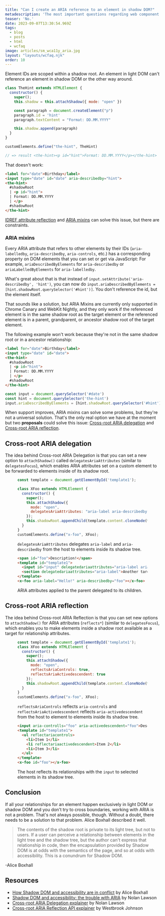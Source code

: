```yaml
---
title: "Can I create an ARIA reference to an element in shadow DOM?"
metadescription: 'The most important questions regarding web component accessibility'
teaser: 'No.'
date: 2023-09-07T13:30:54.969Z
tags:
  - blog
  - posts
  - html
  - wcfaq
image: articles/sm_wca11y_aria.jpg
layout: "layouts/wcfaq.njk"
order: 10
---
```


Element IDs are scoped within a shadow root. An element in light DOM can't reference an element in shadow DOM or the other way around.

```js
class TheHint extends HTMLElement {
  constructor() {
    super();
    this.shadow = this.attachShadow({ mode: "open" })

    const paragraph = document.createElement("p")
    paragraph.id = 'hint'
    paragraph.textContent = "Format: DD.MM.YYYY"

    this.shadow.append(paragraph)
  }
}

customElements.define("the-hint", TheHint)

// => result <the-hint><p id="hint">Format: DD.MM.YYYY</p></the-hint>
```

That doesn't work:

```html
<label for="date">Birthday</label>
<input type="date" id="date" aria-describedby="hint">
<the-hint>
  #shadowRoot
  | <p id="hint">
  | Format: DD.MM.YYYY
  | </p>
  #shadowRoot
</the-hint>
```

[IDREF attribute reflection](https://github.com/whatwg/html/pull/7934) and [ARIA mixins](https://w3c.github.io/aria/#ARIAMixin) can solve this issue, but there are constraints.

### ARIA mixins

Every ARIA attribute that refers to other elements by their IDs (`aria-labelledby`, `aria-describedby`, `aria-controls`, etc.) has a corresponding property on DOM elements that you can set or get via JavaScript: For example, `ariaDescribedByElements` for `aria-describedby` or `ariaLabelledByElements` for `aria-labelledby`.

What's great about that is that instead of `input.setAttribute('aria-describedby', 'hint')`, you can now do `input.ariaDescribedByElements = [hint.shadowRoot.querySelector('#hint')]`. You don't reference the id, but the element itself.

That sounds like a solution, but ARIA Mixins are currently only supported in Chrome Canary and WebKit Nightly, and they only work if the referenced element is in the same shadow root as the target element or the referenced element is in a parent, grandparent, or ancestor shadow root of the target element.

The following example won't work because they're not in the same shadow root or in a ancestor relationship:

```html
<label for="date">Birthday</label>
<input type="date" id="date">
<the-hint>
  #shadowRoot
  | <p id="hint">
  | Format: DD.MM.YYYY
  | </p>
  #shadowRoot
</the-hint>
```

```js
const input = document.querySelector('#date')
const hint = document.querySelector('the-hint')
input.ariaDescribedByElements = [hint.shadowRoot.querySelector('#hint')]
```

When support improves, ARIA mixins can solve some problems, but they're not a universal solution. That's the only real option we have at the moment but two **proposals** could solve this issue: [Cross-root ARIA delegation](https://github.com/leobalter/cross-root-aria-delegation/blob/main/explainer.md) and [Cross-root ARIA reflection](https://github.com/Westbrook/cross-root-aria-reflection/blob/main/cross-root-aria-reflection.md).

## Cross-root ARIA delegation

The idea behind Cross-root ARIA Delegation is that you can set a new option to `attachShadow()` called `delegatesAriaAttributes` (similar to `delegatesFocus`), which enables ARIA attributes set on a custom element to be forwarded to elements inside of its shadow root.

<figure>

```js
const template = document.getElementById('template1');

class XFoo extends HTMLElement {
  constructor() {
    super();
    this.attachShadow({ 
      mode: "open", 
      delegatesAriaAttributes: "aria-label aria-describedby"
    });
    this.shadowRoot.appendChild(template.content.cloneNode(true));
  }
}
customElements.define("x-foo", XFoo);
```

<figcaption>

`delegatesAriaAttributes` delegates `aria-label` and `aria-describedby` from the host to elements inside its shadow tree.

</figcaption>
</figure>

<figure>

```html
<span id="foo">Description!</span>
<template id="template1">
  <input id="input" delegatedariaattributes="aria-label aria-describedby" />
  <section delegatedariaattributes="aria-label">Another target</section>
</template>
<x-foo aria-label="Hello!" aria-describedby="foo"></x-foo>
```


<figcaption>

ARIA attributes applied to the parent delegated to its children.


</figcaption>
</figure>

## Cross-root ARIA reflection

The idea behind Cross-root ARIA Reflection is that you can set new options to `attachShadow()` for ARIA attributes (`reflects*`) (similar to `delegatesFocus`), which enables you to make elements inside a shadow root available as a target for relationship attributes.

<figure>

```js
const template = document.getElementById('template1');
class XFoo extends HTMLElement {
  constructor() {
    super();
    this.attachShadow({ 
      mode: "open", 
      reflectsAriaControls: true, 
      reflectsAriaActivedescendent: true
    });
    this.shadowRoot.appendChild(template.content.cloneNode(true));
  }
}
customElements.define("x-foo", XFoo);
```

<figcaption>

`reflectsAriaControls` reflects `aria-controls` and `reflectsAriaActivedescendent` reflects `aria-activedescendent` from the host to element to elements inside its shadow tree.
</figcaption>
</figure>

<figure>


```html
<input aria-controlls="foo" aria-activedescendent="foo">Description!</span>
<template id="template1">
  <ul reflectariacontrols>
    <li>Item 1</li>
    <li reflectariaactivedescendent>Item 2</li>
    <li>Item 3</li>
  </ul>
</template>
<x-foo id="foo"></x-foo>
```

<figcaption>

The host reflects its relationships with the `input` to selected elements in its shadow tree.


</figcaption>
</figure>

## Conclusion

If all your relationships for an element happen exclusively in light DOM or shadow DOM and you don't try to cross boundaries, working with ARIA is not a problem. That's not always possible, though. Without a doubt, there needs to be a solution to that problem. Alice Boxhall described it well.

<div class="quote">
  <blockquote>The contents of the shadow root is private to its light tree, but not to users. If a user can perceive a relationship between elements in the light tree and the shadow tree, but the author can't express that relationship in code, then the encapsulation provided by Shadow DOM is at odds with the semantics of the page, and so at odds with accessibility. This is a conundrum for Shadow DOM.</blockquote>
  <p><span aria-hidden="true">-</span>Alice Boxhall</p>
</div>

## Resources 

* [How Shadow DOM and accessibility are in conflict](https://alice.pages.igalia.com/blog/how-shadow-dom-and-accessibility-are-in-conflict/) by Alice Boxhall
* [Shadow DOM and accessibility: the trouble with ARIA](https://nolanlawson.com/2022/11/28/shadow-dom-and-accessibility-the-trouble-with-aria/) by Nolan Lawson
* [Cross-root ARIA Delegation explainer](https://github.com/leobalter/cross-root-aria-delegation/blob/main/explainer.md) by Nolan Lawson
* [Cross-root ARIA Reflection API explainer](https://github.com/Westbrook/cross-root-aria-reflection/blob/main/cross-root-aria-reflection.md) by Westbrook Johnson
